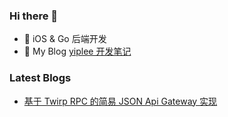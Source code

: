 ### Hi there 👋

- 🔭  iOS & Go 后端开发  
- 📖  My Blog [yiplee 开发笔记](https://blog.yiplee.com)

### Latest Blogs

- [基于 Twirp RPC 的简易 JSON Api Gateway 实现](https://blog.yiplee.com/posts/twirp-rpc-gateway/)

<!--
**yiplee/yiplee** is a ✨ _special_ ✨ repository because its `README.md` (this file) appears on your GitHub profile.

Here are some ideas to get you started:

- 🔭 I’m currently working on ...
- 🌱 I’m currently learning ...
- 👯 I’m looking to collaborate on ...
- 🤔 I’m looking for help with ...
- 💬 Ask me about ...
- 📫 How to reach me: ...
- 😄 Pronouns: ...
- ⚡ Fun fact: ...
-->

